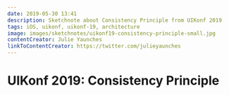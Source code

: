 ```yaml
---
date: 2019-05-30 13:41
description: Sketchnote about Consistency Principle from UIKonf 2019
tags: iOS, uikonf, uikonf-19, architecture
image: images/sketchnotes/uikonf19-consistency-principle-small.jpg
contentCreator: Julie Yaunches
linkToContentCreator: https://twitter.com/julieyaunches
---
```


# UIKonf 2019: Consistency Principle
